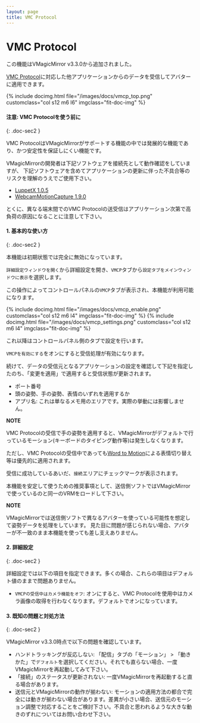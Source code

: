 ```yaml
---
layout: page
title: VMC Protocol
---
```


# VMC Protocol

この機能はVMagicMirror v3.3.0から追加されました。

[VMC Protocol](https://protocol.vmc.info/)に対応した他アプリケーションからのデータを受信してアバターに適用できます。

<div class="row">
{% include docimg.html file="/images/docs/vmcp_top.png" customclass="col s12 m6 l6" imgclass="fit-doc-img" %}
</div>


#### 注意: VMC Protocolを使う前に
{: .doc-sec2 }

VMC ProtocolはVMagicMirrorがサポートする機能の中では発展的な機能であり、かつ安定性を保証しにくい機能です。

VMagicMirrorの開発者は下記ソフトウェアを接続先として動作確認をしていますが、
下記ソフトウェアを含めてアプリケーションの更新に伴った不具合等のリスクを理解のうえでご使用下さい。

<div class="doc-ul" markdown="1">

- [LuppetX 1.0.5](https://luppet.jp/)
- [WebcamMotionCapture 1.9.0](https://webcammotioncapture.info/)

</div>

とくに、異なる端末間でのVMC Protocolの送受信はアプリケーション次第で高負荷の原因になることに注意して下さい。



#### 1. 基本的な使い方
{: .doc-sec2 }

本機能は初期状態では完全に無効になっています。

`詳細設定ウィンドウを開く`から詳細設定を開き、`VMCP`タブから`設定タブをメインウィンドウに表示`を選択します。

この操作によってコントロールパネルの`VMCP`タブが表示され、本機能が利用可能になります。

<div class="row">
{% include docimg.html file="/images/docs/vmcp_enable.png" customclass="col s12 m6 l4" imgclass="fit-doc-img" %}
{% include docimg.html file="/images/docs/vmcp_settings.png" customclass="col s12 m6 l4" imgclass="fit-doc-img" %}
</div>


これ以降はコントロールパネル側のタブで設定を行います。

`VMCPを有効にする`をオンにすると受信処理が有効になります。

続けて、データの受信元となるアプリケーションの設定を確認して下記を指定したのち、「変更を適用」で適用すると受信状態が更新されます。

<div class="doc-ul" markdown="1">

- ポート番号
- 頭の姿勢、手の姿勢、表情のいずれを適用するか
- アプリ名: これは単なるメモ用のエリアです。実際の挙動には影響しません。

</div>

<div class="note-area" markdown="1">

**NOTE**

VMC Protocolの受信で手の姿勢を適用すると、VMagicMirrorがデフォルトで行っているモーション(キーボードのタイピング動作等)は発生しなくなります。

ただし、VMC Protocolの受信中であっても[Word to Motion](./expressions)による表情切り替え等は優先的に適用されます。

</div>

受信に成功しているあいだ、`接続`エリアにチェックマークが表示されます。

本機能を安定して使うための推奨事項として、送信側ソフトではVMagicMirrorで使っているのと同一のVRMをロードして下さい。

<div class="note-area" markdown="1">

**NOTE**

VMagicMirrorでは送信側ソフトで異なるアバターを使っている可能性を想定して姿勢データを処理をしています。
見た目に問題が感じられない場合、アバターが不一致のまま本機能を使っても差し支えありません。

</div>


#### 2. 詳細設定
{: .doc-sec2 }

詳細設定では以下の項目を指定できます。多くの場合、これらの項目はデフォルト値のままで問題ありません。

<div class="doc-ul" markdown="1">

- `VMCPの受信中はカメラ機能をオフ`: オンにすると、VMC Protocolを使用中はカメラ画像の取得を行わなくなります。デフォルトでオンになっています。

</div>


#### 3. 既知の問題と対処方法
{: .doc-sec2 }

VMagicMirror v3.3.0時点で以下の問題を確認しています。

<div class="doc-ul" markdown="1">

- ハンドトラッキングが反応しない: 「配信」タブの「モーション」 > 「動きかた」で`デフォルト`を選択してください。それでも直らない場合、一度VMagicMirrorを再起動してみて下さい。
- 「接続」のステータスが更新されない: 一度VMagicMirrorを再起動すると直る場合があります。
- 送信元とVMagicMirrorの動作が揃わない: モーションの適用方法の都合で完全には動きが揃わない場合があります。差異が小さい場合、送信元のモーション調整で対応することをご検討下さい。不具合と思われるような大きな動きのずれについてはお問い合わせ下さい。

</div>


